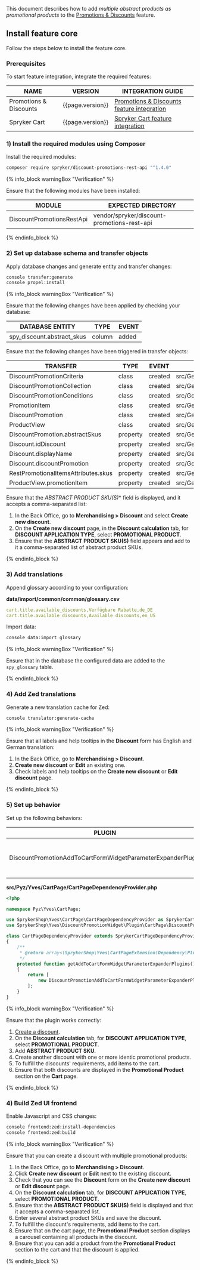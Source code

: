 

This document describes how to add *multiple abstract products as promotional products* to the [Promotions & Discounts](/docs/scos/user/features/{{page.version}}/promotions-discounts-feature-overview.html) feature.

## Install feature core

Follow the steps below to install the feature core.

### Prerequisites

To start feature integration, integrate the required features:

| NAME | VERSION | INTEGRATION GUIDE |
| --- | --- | --- |
| Promotions & Discounts | {{page.version}} | [Promotions & Discounts feature integration](/docs/scos/dev/feature-integration-guides/{{page.version}}/promotions-and-discounts-feature-integration.html) |
| Spryker Cart | {{page.version}}   | [Spryker Cart feature integration](/docs/scos/dev/feature-integration-guides/{{page.version}}/cart-feature-integration.html) |

### 1) Install the required modules using Composer

Install the required modules:

```bash
composer require spryker/discount-promotions-rest-api "^1.4.0"
```

{% info_block warningBox "Verification" %}

Ensure that the following modules have been installed:

| MODULE                    | EXPECTED DIRECTORY       |
|---------------------------|--------------------------|
| DiscountPromotionsRestApi | vendor/spryker/discount-promotions-rest-api  |

{% endinfo_block %}

### 2) Set up database schema and transfer objects

Apply database changes and generate entity and transfer changes:

```bash
console transfer:generate
console propel:install
```

{% info_block warningBox "Verification" %}

Ensure that the following changes have been applied by checking your database:

| DATABASE ENTITY       | TYPE   | EVENT  |
|-----------------------|--------|--------|
| spy_discount.abstract_skus | column | added  |

Ensure that the following changes have been triggered in transfer objects:

| TRANSFER                            | TYPE     | EVENT   | PATH                                                                       |
|-------------------------------------|----------|---------|----------------------------------------------------------------------------|
| DiscountPromotionCriteria           | class    | created | src/Generated/Shared/Transfer/DiscountPromotionCriteriaTransfer            |
| DiscountPromotionCollection         | class    | created | src/Generated/Shared/Transfer/DiscountPromotionCollectionTransfer          |
| DiscountPromotionConditions         | class    | created | src/Generated/Shared/Transfer/DiscountPromotionConditionsTransfer          |
| PromotionItem                       | class    | created | src/Generated/Shared/Transfer/PromotionItemTransfer                        |
| DiscountPromotion                   | class    | created | src/Generated/Shared/Transfer/DiscountPromotionTransfer                    |
| ProductView                         | class    | created | src/Generated/Shared/Transfer/ProductViewTransfer                          |
| DiscountPromotion.abstractSkus      | property | created | src/Generated/Shared/Transfer/DiscountPromotionTransfer                    |
| Discount.idDiscount                 | property | created | src/Generated/Shared/Transfer/DiscountTransfer                             |
| Discount.displayName                | property | created | src/Generated/Shared/Transfer/DiscountTransfer                             |
| Discount.discountPromotion          | property | created | src/Generated/Shared/Transfer/DiscountTransfer                             |
| RestPromotionalItemsAttributes.skus | property | created | src/Generated/Shared/Transfer/RestPromotionalItemsAttributesTransfer       |
| ProductView.promotionItem           | property | created | src/Generated/Shared/Transfer/ProductViewTransfer                          |

Ensure that the *ABSTRACT PRODUCT SKU(S)** field is displayed, and it accepts a comma-separated list:
1. In the Back Office, go to **Merchandising&nbsp;<span aria-label="and then">></span> Discount** and select **Create new discount**. 
2. On the **Create new discount** page, in the **Discount calculation** tab, for **DISCOUNT APPLICATION TYPE**, select **PROMOTIONAL PRODUCT**. 
3. Ensure that the **ABSTRACT PRODUCT SKU(S)** field appears and add to it a comma-separated list of abstract product SKUs.

{% endinfo_block %}

### 3) Add translations

Append glossary according to your configuration:

**data/import/common/common/glossary.csv**

```yaml
cart.title.available_discounts,Verfügbare Rabatte,de_DE
cart.title.available_discounts,Available discounts,en_US
```

Import data:

```bash
console data:import glossary
```

{% info_block warningBox "Verification" %}

Ensure that in the database the configured data are added to the `spy_glossary` table.

{% endinfo_block %}

### 4) Add Zed translations

Generate a new translation cache for Zed:

```bash
console translator:generate-cache
```

{% info_block warningBox "Verification" %}

Ensure that all labels and help tooltips in the **Discount** form has English and German translation:

1. In the Back Office, go to **Merchandising&nbsp;<span aria-label="and then">></span> Discount**.
2. **Create new discount** or **Edit** an existing one.
3. Check labels and help tooltips on the **Create new discount** or **Edit discount** page.

{% endinfo_block %}

### 5) Set up behavior

Set up the following behaviors:

| PLUGIN                                                      | SPECIFICATION                                                        | PREREQUISITES | NAMESPACE                                                                                                            |
|-------------------------------------------------------------|----------------------------------------------------------------------|---------------|----------------------------------------------------------------------------------------------------------------------|
| DiscountPromotionAddToCartFormWidgetParameterExpanderPlugin | Adds discount promotion form name postfix to the Add To Cart form.   | None          | SprykerShop\Yves\DiscountPromotionWidget\Plugin\CartPage\DiscountPromotionAddToCartFormWidgetParameterExpanderPlugin |

**src/Pyz/Yves/CartPage/CartPageDependencyProvider.php**

```php
<?php

namespace Pyz\Yves\CartPage;

use SprykerShop\Yves\CartPage\CartPageDependencyProvider as SprykerCartPageDependencyProvider;
use SprykerShop\Yves\DiscountPromotionWidget\Plugin\CartPage\DiscountPromotionAddToCartFormWidgetParameterExpanderPlugin;

class CartPageDependencyProvider extends SprykerCartPageDependencyProvider
{
    /**
     * @return array<\SprykerShop\Yves\CartPageExtension\Dependency\Plugin\AddToCartFormWidgetParameterExpanderPluginInterface>
     */
    protected function getAddToCartFormWidgetParameterExpanderPlugins(): array
    {
        return [
            new DiscountPromotionAddToCartFormWidgetParameterExpanderPlugin(),
        ];
    }
}
```

{% info_block warningBox "Verification" %}

Ensure that the plugin works correctly:
 
1. [Create a discount](/docs/pbc/all/discount-management/{{site.version}}/manage-in-the-back-office/create-discounts.html).
2. On the **Discount calculation** tab, for **DISCOUNT APPLICATION TYPE**, select **PROMOTIONAL PRODUCT**. 
3. Add **ABSTRACT PRODUCT SKU**.
4. Create another discount with one or more identic promotional products.
5. To fulfill the discounts' requirements, add items to the cart.
6. Ensure that both discounts are displayed in the **Promotional Product** section on the **Cart** page.

{% endinfo_block %}

### 4) Build Zed UI frontend

Enable Javascript and CSS changes:

```bash
console frontend:zed:install-dependencies
console frontend:zed:build
```

{% info_block warningBox "Verification" %}

Ensure that you can create a discount with multiple promotional products:
1. In the Back Office, go to **Merchandising&nbsp;<span aria-label="and then">></span> Discount**.
2. Click **Create new discount** or **Edit** next to the existing discount.
3. Check that you can see the **Discount** form on the **Create new discount** or **Edit discount** page.
4. On the **Discount calculation** tab, for **DISCOUNT APPLICATION TYPE**, select **PROMOTIONAL PRODUCT**.
5. Ensure that the **ABSTRACT PRODUCT SKU(S)** field is displayed and that it accepts a comma-separated list.
6. Enter several abstract product SKUs and save the discount.
7. To fulfill the discount's requirements, add items to the cart.
8. Ensure that on the cart page, the **Promotional Product** section displays a carousel containing all products in the discount.
9. Ensure that you can add a product from the **Promotional Product** section to the cart and that the discount is applied.

{% endinfo_block %}
